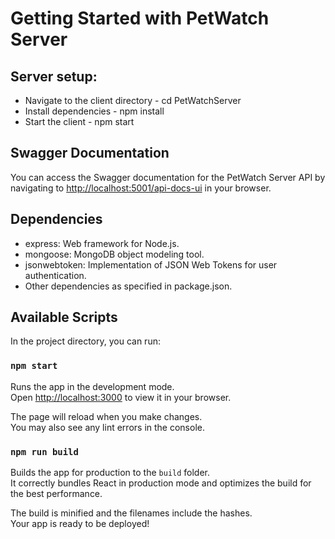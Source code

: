 # Getting Started with PetWatch Server
## Server setup:
- Navigate to the client directory - cd PetWatchServer
- Install dependencies - npm install
- Start the client - npm start

## Swagger Documentation
You can access the Swagger documentation for the PetWatch Server API by navigating to [http://localhost:5001/api-docs-ui](http://localhost:5001/api-docs-ui) in your browser.

## Dependencies
- express: Web framework for Node.js.
- mongoose: MongoDB object modeling tool.
- jsonwebtoken: Implementation of JSON Web Tokens for user authentication.
- Other dependencies as specified in package.json.
## Available Scripts

In the project directory, you can run:

### `npm start`

Runs the app in the development mode.\
Open [http://localhost:3000](http://localhost:3000) to view it in your browser.

The page will reload when you make changes.\
You may also see any lint errors in the console.

### `npm run build`

Builds the app for production to the `build` folder.\
It correctly bundles React in production mode and optimizes the build for the best performance.

The build is minified and the filenames include the hashes.\
Your app is ready to be deployed!